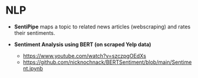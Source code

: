 # NLP
* **SentiPipe** maps a topic to related news articles (webscraping) and rates their sentiments.

* **Sentiment Analysis using BERT (on scraped Yelp data)**
  * https://www.youtube.com/watch?v=szczpgOEdXs
  * https://github.com/nicknochnack/BERTSentiment/blob/main/Sentiment.ipynb
